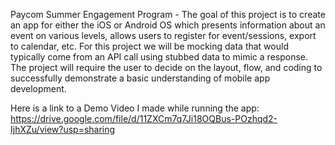 Paycom Summer Engagement Program - The goal of this project is to create an app for either the iOS or Android OS which presents information about an event on various levels, allows users to register for event/sessions, export to calendar, etc. For this project we will be mocking data that would typically come from an API call using stubbed data to mimic a response. The project will require the user to decide on the layout, flow, and coding to successfully demonstrate a basic understanding of mobile app development.

Here is a link to a Demo Video I made while running the app: https://drive.google.com/file/d/11ZXCm7q7Ji18OQBus-POzhqd2-IjhXZu/view?usp=sharing
